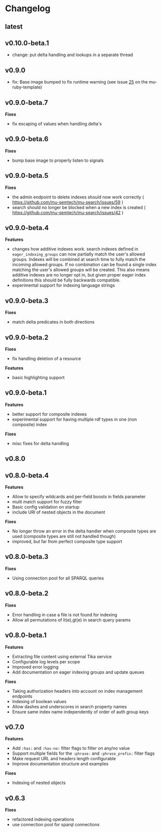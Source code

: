 # Changelog
## latest

## v0.10.0-beta.1
- change: put delta handling and lookups in a separate thread

## v0.9.0
- fix: Base image bumped to fix runtime warning (see issue [25](https://github.com/mu-semtech/mu-ruby-template/pull/25) on the mu-ruby-template)

## v0.9.0-beta.7
**Fixes**
-  fix escaping of values when handling delta's

## v0.9.0-beta.6
**Fixes**
- bump base image to properly listen to signals

## v0.9.0-beta.5
**Fixes**
- the admin endpoint to delete indexes should now work correctly ( https://github.com/mu-semtech/mu-search/issues/59 )
- search should no longer be blocked when a new index is created ( https://github.com/mu-semtech/mu-search/issues/42 )

## v0.9.0-beta.4
**Features**
-  changes how additive indexes work. search indexes defined in `eager_indexing_groups` can now partially match the user's allowed groups. Indexes will be combined at search time to fully match the incoming allowed groups. If no combination can be found a single index matching the user's allowed groups will be created. This also means additive indexes are no longer opt in, but given proper eager index definitions this should be fully backwards compatible.
- experimental support for indexing language strings

## v0.9.0-beta.3
**Fixes**
- match delta predicates in both directions
## v0.9.0-beta.2
**Fixes**
- fix handling deletion of a resource

**Features**
- basic highlighting support

## v0.9.0-beta.1
**Features**
- better support for composite indexes
- experimental support for having multiple rdf types in one (non composite) index

**Fixes**
- misc fixes for delta handling

## v0.8.0
## v0.8.0-beta.4
**Features**
- Allow to specify wildcards and per-field boosts in fields parameter
- multi match support for fuzzy filter
- Basic config validation on startup
- include URI of nested objects in the document

**Fixes**
- No longer throw an error in the delta handler when composite types are used (composite types are still not handled though)
- improved, but far from perfect composite type support


## v0.8.0-beta.3
**Fixes**
- Using connection pool for all SPARQL queries

## v0.8.0-beta.2
**Fixes**
- Error handling in case a file is not found for indexing
- Allow all permutations of lt(e),gt(e) in search query params

## v0.8.0-beta.1
**Features**
- Extracting file content using external Tika service
- Configurable log levels per scope
- Improved error logging
- Add documentation on eager indexing groups and update queues

**Fixes**
- Taking authorization headers into account on index management endpoints
- Indexing of boolean values
- Allow dashes and underscores in search property names
- Ensure same index name independently of order of auth group keys

## v0.7.0
**Features**
- Add `:has:` and `:has-no:` filter flags to filter on any/no value
- Support multiple fields for the `:phrase:` and `:phrase_prefix:` filter flags
- Make request URL and headers length configurable
- Improve documentation structure and examples

**Fixes**
- Indexing of nested objects

## v0.6.3
**Fixes**
- refactored indexing operations
- use connection pool for sparql connections

